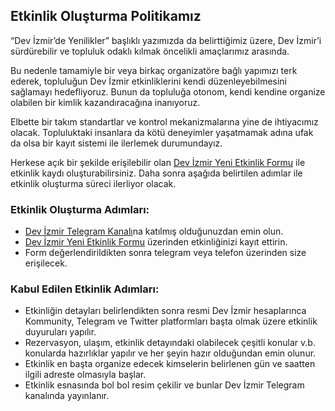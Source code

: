 ## Etkinlik Oluşturma Politikamız

“Dev İzmir’de Yenilikler” başlıklı yazımızda da belirttiğimiz üzere, Dev İzmir’i sürdürebilir ve topluluk odaklı kılmak öncelikli amaçlarımız arasında.

Bu nedenle tamamiyle bir veya birkaç organizatöre bağlı yapımızı terk ederek, topluluğun Dev İzmir etkinliklerini kendi düzenleyebilmesini sağlamayı hedefliyoruz. Bunun da topluluğa otonom, kendi kendine organize olabilen bir kimlik kazandıracağına inanıyoruz.

Elbette bir takım standartlar ve kontrol mekanizmalarına yine de ihtiyacımız olacak. Topluluktaki insanlara da kötü deneyimler yaşatmamak adına ufak da olsa bir kayıt sistemi ile ilerlemek durumundayız.

Herkese açık bir şekilde erişilebilir olan [Dev İzmir Yeni Etkinlik Formu](https://forms.gle/BtNHn1KAjv4aURC66) ile etkinlik kaydı oluşturabilirsiniz. Daha sonra aşağıda belirtilen adımlar ile etkinlik oluşturma süreci ilerliyor olacak.


### Etkinlik Oluşturma Adımları:

- [Dev İzmir Telegram Kanalı](https://t.me/devizmir)na katılmış olduğunuzdan emin olun.
- [Dev İzmir Yeni Etkinlik Formu](https://forms.gle/BtNHn1KAjv4aURC66) üzerinden etkinliğinizi kayıt ettirin.
- Form değerlendirildikten sonra telegram veya telefon üzerinden size erişilecek.


### Kabul Edilen Etkinlik Adımları:

- Etkinliğin detayları belirlendikten sonra resmi Dev İzmir hesaplarınca Kommunity, Telegram ve Twitter platformları başta olmak üzere etkinlik duyuruları yapılır.
- Rezervasyon, ulaşım, etkinlik detayındaki olabilecek çeşitli konular v.b. konularda hazırlıklar yapılır ve her şeyin hazır olduğundan emin olunur.
- Etkinlik en başta organize edecek kimselerin belirlenen gün ve saatten ilgili adreste olmasıyla başlar.
- Etkinlik esnasında bol bol resim çekilir ve bunlar Dev İzmir Telegram kanalında yayınlanır.